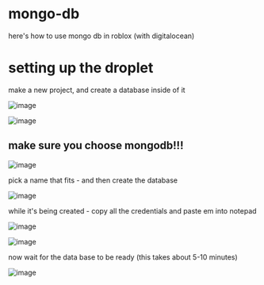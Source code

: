 # mongo-db

here's how to use mongo db in roblox (with digitalocean)

# setting up the droplet

make a new project, and create a database inside of it

![image](https://user-images.githubusercontent.com/99142895/153766092-c1737d86-91db-448c-bb8e-17c3eeeeb223.png)

![image](https://user-images.githubusercontent.com/99142895/153766133-c1b787f6-6768-443d-9042-f6ec9cc357f5.png)

## make sure you choose mongodb!!!

![image](https://user-images.githubusercontent.com/99142895/153766144-274452ad-f38c-4e46-8785-b983838c7808.png)

pick a name that fits - and then create the database

![image](https://user-images.githubusercontent.com/99142895/153766158-83f62b5a-a86c-49e0-a472-ac1ce94fd896.png)

while it's being created - copy all the credentials and paste em into notepad

![image](https://user-images.githubusercontent.com/99142895/153766216-2d9631e3-0162-4dad-9540-a494e6fe2727.png)

![image](https://user-images.githubusercontent.com/99142895/153766232-ddd63418-cd28-4145-99d9-dff9e64fc8f0.png)

now wait for the data base to be ready (this takes about 5-10 minutes)

![image](https://user-images.githubusercontent.com/99142895/153766180-c4d188da-6952-4d06-9326-e5d99c894124.png)
